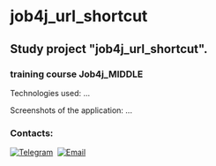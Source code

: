 # job4j_url_shortcut



## Study project "job4j_url_shortcut".
### training course Job4j_MIDDLE

Technologies used:
...

Screenshots of the application:
...



### Contacts:
[![Telegram](https://img.shields.io/badge/-telegram-grey?style=flat&logo=telegram&logoColor=white)](https://t.me/Evgeny_Zakharov)&nbsp;
[![Email](https://img.shields.io/badge/@%20email-005FED?style=flat&logo=mail&logoColor=white)](mailto:e.g.zakharov@gmail.com)&nbsp;
